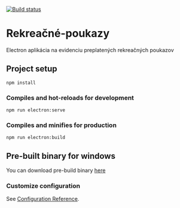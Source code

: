 [![Build status](https://ci.appveyor.com/api/projects/status/uhy8hmr1a01rgd08?svg=true)](https://ci.appveyor.com/project/ppiliar/rekreacne-poukazy)

# Rekreačné-poukazy

Electron aplikácia na evidenciu preplatených rekreačných poukazov 

## Project setup
```
npm install
```

### Compiles and hot-reloads for development
```
npm run electron:serve
```

### Compiles and minifies for production
```
npm run electron:build
```

## Pre-built binary for windows
You can download pre-build binary [here](https://github.com/ppiliar/rekreacne-poukazy/releases/tag/v0.1.2)

### Customize configuration
See [Configuration Reference](https://cli.vuejs.org/config/).
